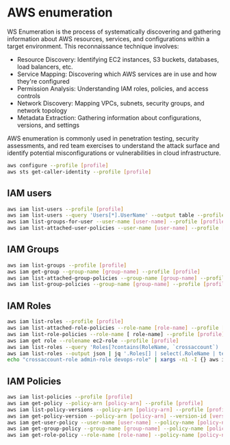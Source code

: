 # AWS enumeration

WS Enumeration is the process of systematically discovering and gathering information about AWS resources, services, and configurations within a target environment. This reconnaissance technique involves:

- Resource Discovery: Identifying EC2 instances, S3 buckets, databases, load balancers, etc.
- Service Mapping: Discovering which AWS services are in use and how they're configured
- Permission Analysis: Understanding IAM roles, policies, and access controls
- Network Discovery: Mapping VPCs, subnets, security groups, and network topology
- Metadata Extraction: Gathering information about configurations, versions, and settings

AWS enumeration is commonly used in penetration testing, security assessments, and red team exercises to understand the attack surface and identify potential misconfigurations or vulnerabilities in cloud infrastructure.


```bash
aws configure --profile [profile]
aws sts get-caller-identity --profile [profile]
```
## IAM users
```bash
aws iam list-users --profile [profile]
aws iam list-users --query 'Users[*].UserName' --output table --profile [profile]
aws iam list-groups-for-user --user-name [user-name] --profile [profile]
aws iam list-attached-user-policies --user-name [user-name] --profile [profile]
```
## IAM Groups
```bash
aws iam list-groups --profile [profile]
aws iam get-group --group-name [group-name] --profile [profile]
aws iam list-attached-group-policies --group-name [group-name] --profile [profile]
aws iam list-group-policies --group-name [group-name] --profile [profile]
```
## IAM Roles
```bash
aws iam list-roles --profile [profile]
aws iam list-attached-role-policies --role-name [role-name] --profile [profile]
aws iam list-role-policies --role-name [ role-name] --profile [profile]
aws iam get role --rolename ec2-role --profile [profile]
aws iam list-roles --query 'Roles[?contains(RoleName, `crossaccount`) || contains(RoleName, `admin`) || contains(RoleName, `devops`)].{RoleName:RoleName,Arn:Arn}' --output table --profile [profile]
aws iam list-roles --output json | jq '.Roles[] | select(.RoleName | test("crossaccount|admin|devops"))'
echo "crossaccount-role admin-role devops-role" | xargs -n1 -I {} aws iam get-role --role-name {} --query 'Role.AssumeRolePolicyDocument.Statement[0].Principal' --output json
```
## IAM Policies
```bash
aws iam list-policies --profile [profile]
aws iam get-policy --policy-arn [policy-arn] --profile [profile]
aws iam list-policy-versions --policy-arn [policy-arn] --profile [profile]
aws iam get-policy-version --policy-arn [policy-arn] --version-id [version-id] --profile [profile]
aws iam get-user-policy --user-name [user-name] --policy-name [policy-name] --profile [profile]
aws iam get-group-policy --group-name [group-name] --policy-name [policy-name] --profile [profile]
aws iam get-role-policy --role-name [role-name] --policy-name [policy-name] --profile [profile]
```
